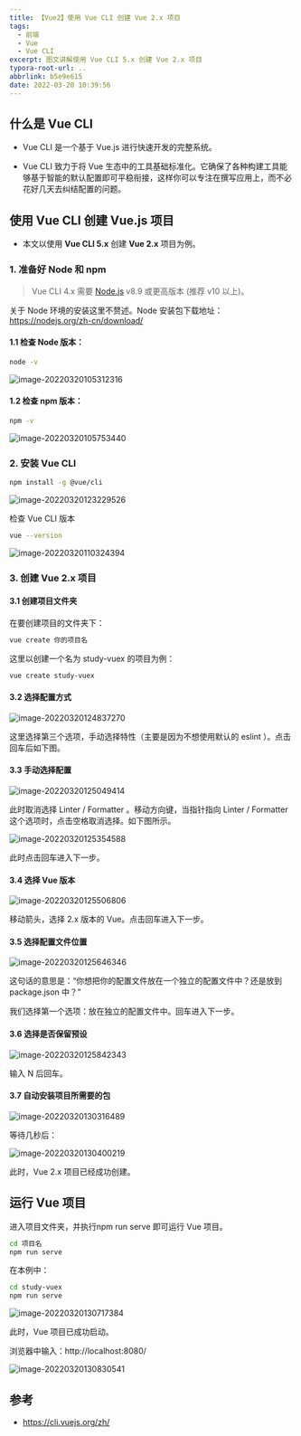 ```yaml
---
title: 【Vue2】使用 Vue CLI 创建 Vue 2.x 项目
tags:
  - 前端
  - Vue
  - Vue CLI
excerpt: 图文讲解使用 Vue CLI 5.x 创建 Vue 2.x 项目
typora-root-url: ..
abbrlink: b5e9e615
date: 2022-03-20 10:39:56
---
```


## 什么是 Vue CLI

* Vue CLI 是一个基于 Vue.js 进行快速开发的完整系统。

* Vue CLI 致力于将 Vue 生态中的工具基础标准化。它确保了各种构建工具能够基于智能的默认配置即可平稳衔接，这样你可以专注在撰写应用上，而不必花好几天去纠结配置的问题。

## 使用 Vue CLI 创建 Vue.js 项目

* 本文以使用 **Vue CLI 5.x** 创建 **Vue 2.x** 项目为例。

### 1. 准备好 Node 和 npm

>Vue CLI 4.x 需要 [Node.js](https://nodejs.org/) v8.9 或更高版本 (推荐 v10 以上)。

关于 Node 环境的安装这里不赘述。Node 安装包下载地址：https://nodejs.org/zh-cn/download/

#### 1.1 检查 Node 版本：

```bash
node -v
```

![image-20220320105312316](/images/使用Vue-Cli创建Vue-js项目/image-20220320105312316.png)

#### 1.2 检查 npm 版本：

```bash
npm -v
```

![image-20220320105753440](/images/使用Vue-Cli创建Vue-js项目/image-20220320105753440.png)

### 2. 安装 Vue CLI

```bash
npm install -g @vue/cli
```

![image-20220320123229526](/images/使用Vue-Cli创建Vue-js项目/image-20220320123229526.png)

检查 Vue CLI 版本

```bash
vue --version
```

![image-20220320110324394](/images/使用Vue-Cli创建Vue-js项目/image-20220320110324394.png)

### 3. 创建 Vue 2.x 项目

#### 3.1 创建项目文件夹

在要创建项目的文件夹下：

```bash
vue create 你的项目名
```

这里以创建一个名为 study-vuex 的项目为例：

```bash
vue create study-vuex
```

#### 3.2 选择配置方式

![image-20220320124837270](/images/使用Vue-Cli创建Vue-js项目/image-20220320124837270.png)

这里选择第三个选项，手动选择特性（主要是因为不想使用默认的 eslint ）。点击回车后如下图。

#### 3.3 手动选择配置

![image-20220320125049414](/images/使用Vue-Cli创建Vue-js项目/image-20220320125049414.png)

此时取消选择 Linter / Formatter 。移动方向键，当指针指向 Linter / Formatter 这个选项时，点击空格取消选择。如下图所示。

![image-20220320125354588](/images/使用Vue-Cli创建Vue-js项目/image-20220320125354588.png)

此时点击回车进入下一步。

#### 3.4 选择 Vue 版本

![image-20220320125506806](/images/使用Vue-Cli创建Vue-js项目/image-20220320125506806.png)

移动箭头，选择 2.x 版本的 Vue。点击回车进入下一步。

#### 3.5 选择配置文件位置

![image-20220320125646346](/images/使用Vue-Cli创建Vue-js项目/image-20220320125646346.png)

这句话的意思是：“你想把你的配置文件放在一个独立的配置文件中？还是放到 package.json 中？”

我们选择第一个选项：放在独立的配置文件中。回车进入下一步。

#### 3.6 选择是否保留预设

![image-20220320125842343](/images/使用Vue-Cli创建Vue-js项目/image-20220320125842343.png)

输入 N 后回车。

#### 3.7 自动安装项目所需要的包

![image-20220320130316489](/images/使用Vue-Cli创建Vue-js项目/image-20220320130316489.png)

等待几秒后：

![image-20220320130400219](/images/使用Vue-Cli创建Vue-js项目/image-20220320130400219.png)

此时，Vue 2.x 项目已经成功创建。

## 运行 Vue 项目

进入项目文件夹，并执行npm run serve 即可运行 Vue 项目。

```bash
cd 项目名
npm run serve
```

在本例中：

```bash
cd study-vuex
npm run serve
```

![image-20220320130717384](/images/使用Vue-Cli创建Vue-js项目/image-20220320130717384.png)

此时，Vue 项目已成功启动。

浏览器中输入：http://localhost:8080/ 

![image-20220320130830541](/images/使用Vue-Cli创建Vue-js项目/image-20220320130830541.png)

## 参考

* https://cli.vuejs.org/zh/
